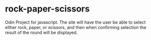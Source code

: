 # rock-paper-scissors
Odin Project for javascript. The site will have the user be able to select either rock, paper, or scissors, and then when confirming selection the result of the round will be displayed.
